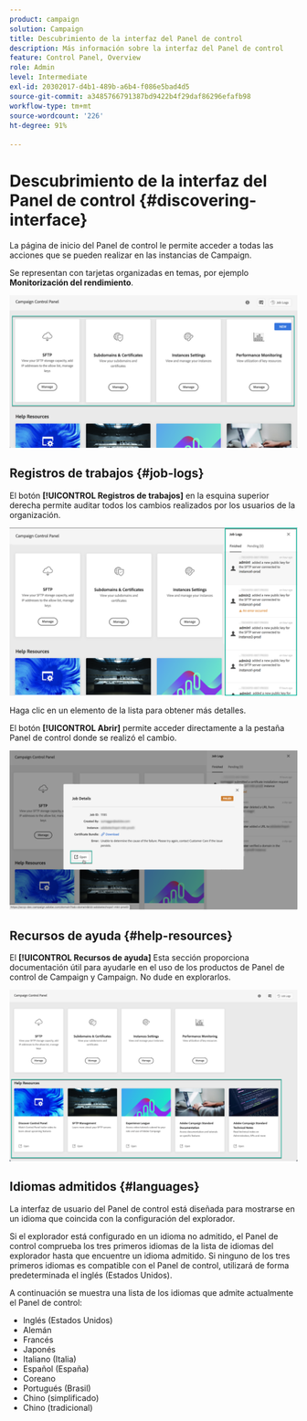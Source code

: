 ```yaml
---
product: campaign
solution: Campaign
title: Descubrimiento de la interfaz del Panel de control
description: Más información sobre la interfaz del Panel de control
feature: Control Panel, Overview
role: Admin
level: Intermediate
exl-id: 20302017-d4b1-489b-a6b4-f086e5bad4d5
source-git-commit: a3485766791387bd9422b4f29daf86296efafb98
workflow-type: tm+mt
source-wordcount: '226'
ht-degree: 91%

---
```


# Descubrimiento de la interfaz del Panel de control {#discovering-interface}

La página de inicio del Panel de control le permite acceder a todas las acciones que se pueden realizar en las instancias de Campaign.

Se representan con tarjetas organizadas en temas, por ejemplo **Monitorización del rendimiento**.

<!--With upcoming Campaign releases, more topics and cards will be made available.-->

![](assets/control_panel_interface.png)

## Registros de trabajos {#job-logs}

El botón **[!UICONTROL Registros de trabajos]** en la esquina superior derecha permite auditar todos los cambios realizados por los usuarios de la organización.

![](assets/control_panel_interface2.png)

Haga clic en un elemento de la lista para obtener más detalles.

El botón **[!UICONTROL Abrir]** permite acceder directamente a la pestaña Panel de control donde se realizó el cambio.

![](assets/control_panel_logdetails.png)

## Recursos de ayuda {#help-resources}

El **[!UICONTROL Recursos de ayuda]** Esta sección proporciona documentación útil para ayudarle en el uso de los productos de Panel de control de Campaign y Campaign. No dude en explorarlos.

![](assets/helpresources.png)

## Idiomas admitidos {#languages}

La interfaz de usuario del Panel de control está diseñada para mostrarse en un idioma que coincida con la configuración del explorador.

Si el explorador está configurado en un idioma no admitido, el Panel de control comprueba los tres primeros idiomas de la lista de idiomas del explorador hasta que encuentre un idioma admitido. Si ninguno de los tres primeros idiomas es compatible con el Panel de control, utilizará de forma predeterminada el inglés (Estados Unidos).

A continuación se muestra una lista de los idiomas que admite actualmente el Panel de control:

* Inglés (Estados Unidos)
* Alemán
* Francés
* Japonés
* Italiano (Italia)
* Español (España)
* Coreano
* Portugués (Brasil)
* Chino (simplificado)
* Chino (tradicional)
